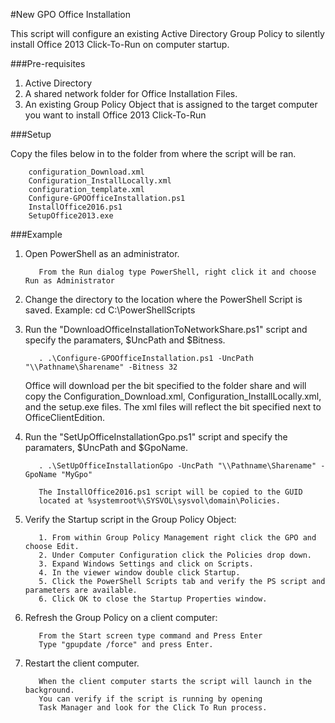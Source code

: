 #New GPO Office Installation

This script will configure an existing Active Directory Group Policy to silently install Office 2013 Click-To-Run on computer startup.

###Pre-requisites

1. Active Directory
2. A shared network folder for Office Installation Files.
3. An existing Group Policy Object that is assigned to the target computer you want to install Office 2013 Click-To-Run

###Setup

Copy the files below in to the folder from where the script will be ran.

        configuration_Download.xml
        Configuration_InstallLocally.xml
        configuration_template.xml
        Configure-GPOOfficeInstallation.ps1
        InstallOffice2016.ps1
        SetupOffice2013.exe 


###Example

1. Open PowerShell as an administrator.

          From the Run dialog type PowerShell, right click it and choose Run as Administrator

2. Change the directory to the location where the PowerShell Script is saved.
          Example: cd C:\PowerShellScripts
      
3. Run the "DownloadOfficeInstallationToNetworkShare.ps1" script and specify the paramaters, $UncPath and $Bitness.

          . .\Configure-GPOOfficeInstallation.ps1 -UncPath "\\Pathname\Sharename" -Bitness 32
      
   Office will download per the bit specified to the folder share 
   and will copy the Configuration_Download.xml, 
   Configuration_InstallLocally.xml, and the setup.exe files. 
   The xml files will reflect the bit specified next to OfficeClientEdition.

4. Run the "SetUpOfficeInstallationGpo.ps1" script and specify the paramaters, $UncPath and $GpoName.

          . .\SetUpOfficeInstallationGpo -UncPath "\\Pathname\Sharename" -GpoName "MyGpo"
      
          The InstallOffice2016.ps1 script will be copied to the GUID 
          located at %systemroot%\SYSVOL\sysvol\domain\Policies.

5. Verify the Startup script in the Group Policy Object:

          1. From within Group Policy Management right click the GPO and choose Edit.
          2. Under Computer Configuration click the Policies drop down.
          3. Expand Windows Settings and click on Scripts.
          4. In the viewer window double click Startup.
          5. Click the PowerShell Scripts tab and verify the PS script and parameters are available.
          6. Click OK to close the Startup Properties window.

6. Refresh the Group Policy on a client computer:

          From the Start screen type command and Press Enter
          Type "gpupdate /force" and press Enter.

7. Restart the client computer.

          When the client computer starts the script will launch in the background. 
          You can verify if the script is running by opening 
          Task Manager and look for the Click To Run process.







